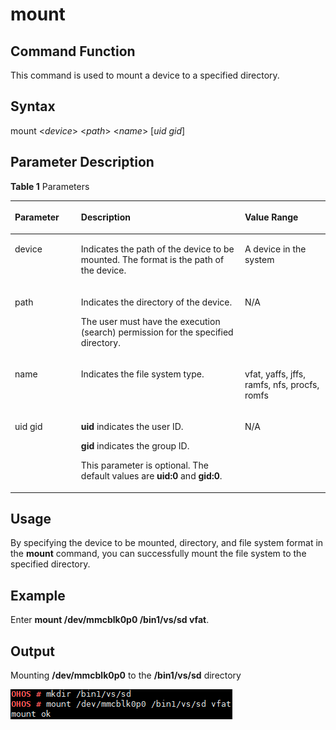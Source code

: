 # mount<a name="EN-US_TOPIC_0000001052530288"></a>

## Command Function<a name="section11631837182"></a>

This command is used to mount a device to a specified directory.

## Syntax<a name="section1697638111820"></a>

mount <_device_\> <_path_\> <_name_\> \[_uid gid_\]

## Parameter Description<a name="section1650151221819"></a>

**Table  1**  Parameters

<a name="table1338mcpsimp"></a>
<table><thead align="left"><tr id="row1344mcpsimp"><th class="cellrowborder" valign="top" width="21%" id="mcps1.2.4.1.1"><p id="p1346mcpsimp"><a name="p1346mcpsimp"></a><a name="p1346mcpsimp"></a><strong id="b84913249612"><a name="b84913249612"></a><a name="b84913249612"></a>Parameter</strong></p>
</th>
<th class="cellrowborder" valign="top" width="52%" id="mcps1.2.4.1.2"><p id="p1348mcpsimp"><a name="p1348mcpsimp"></a><a name="p1348mcpsimp"></a><strong id="b1136292612616"><a name="b1136292612616"></a><a name="b1136292612616"></a>Description</strong></p>
</th>
<th class="cellrowborder" valign="top" width="27%" id="mcps1.2.4.1.3"><p id="p1350mcpsimp"><a name="p1350mcpsimp"></a><a name="p1350mcpsimp"></a><strong id="b4385271067"><a name="b4385271067"></a><a name="b4385271067"></a>Value Range</strong></p>
</th>
</tr>
</thead>
<tbody><tr id="row1351mcpsimp"><td class="cellrowborder" valign="top" width="21%" headers="mcps1.2.4.1.1 "><p id="p1353mcpsimp"><a name="p1353mcpsimp"></a><a name="p1353mcpsimp"></a>device</p>
</td>
<td class="cellrowborder" valign="top" width="52%" headers="mcps1.2.4.1.2 "><p id="p1355mcpsimp"><a name="p1355mcpsimp"></a><a name="p1355mcpsimp"></a>Indicates the path of the device to be mounted. The format is the path of the device.</p>
</td>
<td class="cellrowborder" valign="top" width="27%" headers="mcps1.2.4.1.3 "><p id="p1357mcpsimp"><a name="p1357mcpsimp"></a><a name="p1357mcpsimp"></a>A device in the system</p>
</td>
</tr>
<tr id="row1358mcpsimp"><td class="cellrowborder" valign="top" width="21%" headers="mcps1.2.4.1.1 "><p id="p1360mcpsimp"><a name="p1360mcpsimp"></a><a name="p1360mcpsimp"></a>path</p>
</td>
<td class="cellrowborder" valign="top" width="52%" headers="mcps1.2.4.1.2 "><p id="p1362mcpsimp"><a name="p1362mcpsimp"></a><a name="p1362mcpsimp"></a>Indicates the directory of the device.</p>
<p id="p1363mcpsimp"><a name="p1363mcpsimp"></a><a name="p1363mcpsimp"></a>The user must have the execution (search) permission for the specified directory.</p>
</td>
<td class="cellrowborder" valign="top" width="27%" headers="mcps1.2.4.1.3 "><p id="p1365mcpsimp"><a name="p1365mcpsimp"></a><a name="p1365mcpsimp"></a>N/A</p>
</td>
</tr>
<tr id="row1366mcpsimp"><td class="cellrowborder" valign="top" width="21%" headers="mcps1.2.4.1.1 "><p id="p1368mcpsimp"><a name="p1368mcpsimp"></a><a name="p1368mcpsimp"></a>name</p>
</td>
<td class="cellrowborder" valign="top" width="52%" headers="mcps1.2.4.1.2 "><p id="p1370mcpsimp"><a name="p1370mcpsimp"></a><a name="p1370mcpsimp"></a>Indicates the file system type.</p>
</td>
<td class="cellrowborder" valign="top" width="27%" headers="mcps1.2.4.1.3 "><p id="p1372mcpsimp"><a name="p1372mcpsimp"></a><a name="p1372mcpsimp"></a>vfat, yaffs, jffs, ramfs, nfs, procfs, romfs</p>
</td>
</tr>
<tr id="row138821392219"><td class="cellrowborder" valign="top" width="21%" headers="mcps1.2.4.1.1 "><p id="p15883891213"><a name="p15883891213"></a><a name="p15883891213"></a>uid gid</p>
</td>
<td class="cellrowborder" valign="top" width="52%" headers="mcps1.2.4.1.2 "><p id="p158834917217"><a name="p158834917217"></a><a name="p158834917217"></a><strong id="b1647703019395"><a name="b1647703019395"></a><a name="b1647703019395"></a>uid</strong> indicates the user ID.</p>
<p id="p18500185615215"><a name="p18500185615215"></a><a name="p18500185615215"></a><strong id="b13341343114017"><a name="b13341343114017"></a><a name="b13341343114017"></a>gid</strong> indicates the group ID.</p>
<p id="p519052614387"><a name="p519052614387"></a><a name="p519052614387"></a>This parameter is optional. The default values are <strong id="b586915244111"><a name="b586915244111"></a><a name="b586915244111"></a>uid:0</strong> and <strong id="b1471656417"><a name="b1471656417"></a><a name="b1471656417"></a>gid:0</strong>.</p>
</td>
<td class="cellrowborder" valign="top" width="27%" headers="mcps1.2.4.1.3 "><p id="p178835919211"><a name="p178835919211"></a><a name="p178835919211"></a>N/A</p>
</td>
</tr>
</tbody>
</table>

## Usage<a name="section124541520171912"></a>

By specifying the device to be mounted, directory, and file system format in the  **mount**  command, you can successfully mount the file system to the specified directory.

## Example<a name="section7424625171917"></a>

Enter  **mount /dev/mmcblk0p0 /bin1/vs/sd vfat**.

## Output<a name="section14757018116"></a>

Mounting  **/dev/mmcblk0p0**  to the  **/bin1/vs/sd**  directory

![](figures/en-us_image_0000001051690323.png)


